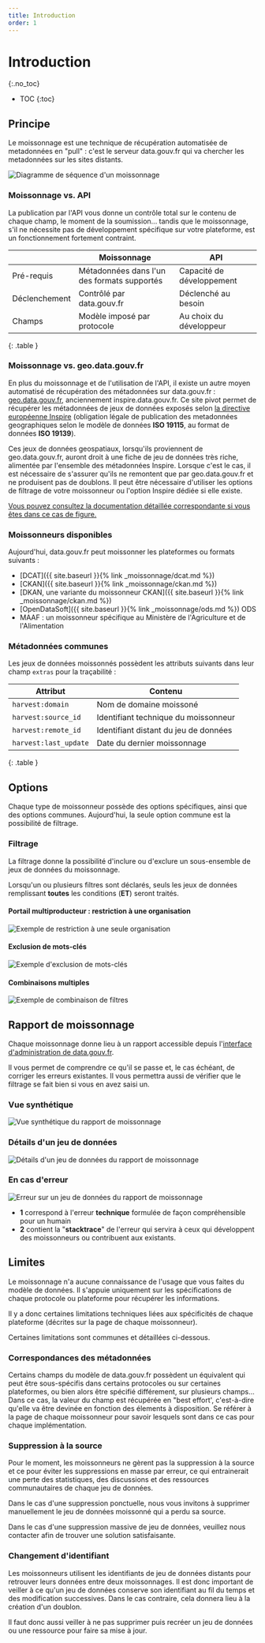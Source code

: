 ```yaml
---
title: Introduction
order: 1
---
```


# Introduction

{:.no_toc}
- TOC
{:toc}

## Principe

Le moissonnage est une technique de récupération automatisée de metadonnées en "pull" : c'est le serveur data.gouv.fr qui va chercher les metadonnées sur les sites distants.

![Diagramme de séquence d'un moissonnage](/img/moissonnage/sequence.svg)


### Moissonnage vs. API

La publication par l'API vous donne un contrôle total sur le contenu de chaque champ, le moment de la soumission... tandis que le moissonnage, s'il ne nécessite pas de développement spécifique sur votre plateforme, est un fonctionnement fortement contraint.

| | Moissonnage | API |
|-|-------------|-----|
| Pré-requis | Métadonnées dans l'un des formats supportés | Capacité de développement |
| Déclenchement | Contrôlé par data.gouv.fr | Déclenché au besoin |
| Champs | Modèle imposé par protocole | Au choix du développeur |
{: .table }

### Moissonnage vs. geo.data.gouv.fr

En plus du moissonnage et de l'utilisation de l'API, il existe un autre moyen automatisé de récupération des métadonnées sur data.gouv.fr : [geo.data.gouv.fr](https://geo.data.gouv.fr), anciennement inspire.data.gouv.fr.
Ce site pivot permet de récupérer les métadonnées de jeux de données exposés selon [la directive européenne Inspire](https://inspire.ec.europa.eu) (obligation légale de publication des metadonnées geographiques selon le modèle de données **ISO 19115**, au format de données **ISO 19139**).

Ces jeux de données geospatiaux, lorsqu'ils proviennent de geo.data.gouv.fr, auront droit à une fiche de jeu de données très riche, alimentée par l'ensemble des métadonnées Inspire. Lorsque c'est le cas, il est nécessaire de s'assurer qu'ils ne remontent que par geo.data.gouv.fr et ne produisent pas de doublons. Il peut être nécessaire d'utiliser les options de filtrage de votre moissonneur ou l'option Inspire dédiée si elle existe.

[Vous pouvez consultez la documentation détaillée correspondante si vous êtes dans ce cas de figure.](https://geo.data.gouv.fr/fr/doc/publish-your-data)

### Moissonneurs disponibles

Aujourd'hui, data.gouv.fr peut moissonner les plateformes ou formats suivants :
- [DCAT]({{ site.baseurl }}{% link _moissonnage/dcat.md %})
- [CKAN]({{ site.baseurl }}{% link _moissonnage/ckan.md %})
- [DKAN, une variante du moissonneur CKAN]({{ site.baseurl }}{% link _moissonnage/ckan.md %})
- [OpenDataSoft]({{ site.baseurl }}{% link _moissonnage/ods.md %}) ODS
- MAAF : un moissonneur spécifique au Ministère de l'Agriculture et de l'Alimentation

### Métadonnées communes

Les jeux de données moissonnés possèdent les attributs suivants dans leur champ `extras` pour la traçabilité :

| Attribut | Contenu |
|----------|---------|
| `harvest:domain` |	Nom de domaine moissoné |
| `harvest:source_id` | Identifiant technique du moissonneur |
| `harvest:remote_id` | Identifiant distant du jeu de données |
| `harvest:last_update` | Date du dernier moissonnage |
{: .table }


## Options

Chaque type de moissonneur possède des options spécifiques, ainsi que des options communes.
Aujourd'hui, la seule option commune est la possibilité de filtrage.

### Filtrage

La filtrage donne la possibilité d'inclure ou d'exclure un sous-ensemble de jeux de données du moissonnage.

Lorsqu'un ou plusieurs filtres sont déclarés, seuls les jeux de données remplissant **toutes** les conditions (**ET**) seront traités.


#### Portail multiproducteur : restriction à une organisation

![Exemple de restriction à une seule organisation](/img/moissonnage/harvest-filter-include.png)

#### Exclusion de mots-clés

![Exemple d'exclusion de mots-clés](/img/moissonnage/harvest-filter-exclude.png)

#### Combinaisons multiples

![Exemple de combinaison de filtres](/img/moissonnage/harvest-filter-combined.png)


## Rapport de moissonnage

Chaque moissonnage donne lieu à un rapport accessible depuis l'[interface d'administration de data.gouv.fr](https://www.data.gouv.fr/admin/).

Il vous permet de comprendre ce qu'il se passe et, le cas échéant, de corriger les erreurs existantes.
Il vous permettra aussi de vérifier que le filtrage se fait bien si vous en avez saisi un.

### Vue synthétique

![Vue synthétique du rapport de moissonnage](/img/moissonnage/admin-harvest-summary.png)

### Détails d'un jeu de données

![Détails d'un jeu de données du rapport de moissonnage](/img/moissonnage/admin-harvest-dataset-modal.png)

### En cas d'erreur

![Erreur sur un jeu de données du rapport de moissonnage](/img/moissonnage/admin-harvest-dataset-error-modal.png)

- **1** correspond à l'erreur **technique** formulée de façon compréhensible pour un humain
- **2** contient la "**stacktrace**" de l'erreur qui servira à ceux qui développent des moissonneurs ou contribuent aux existants.

## Limites

Le moissonnage n'a aucune connaissance de l'usage que vous faites du modèle de données. Il s'appuie uniquement sur les spécifications de chaque protocole ou plateforme pour récupérer les informations.

Il y a donc certaines limitations techniques liées aux spécificités de chaque plateforme (décrites sur la page de chaque moissonneur).

Certaines limitations sont communes et détaillées ci-dessous.

### Correspondances des métadonnées

Certains champs du modèle de data.gouv.fr possèdent un équivalent qui peut être sous-spécifis dans certains protocoles ou sur certaines plateformes, ou bien alors être spécifié différement, sur  plusieurs champs... Dans ce cas, la valeur du champ est récupérée en "best effort', c'est-à-dire qu'elle va être devinée en fonction des élements à disposition.
Se référer à la page de chaque moissonneur pour savoir lesquels sont dans ce cas pour chaque implémentation.

### Suppression à la source

Pour le moment, les moissonneurs ne gèrent pas la suppression à la source et ce pour éviter les suppressions en masse par erreur, ce qui entrainerait une perte des statistiques, des discussions et des ressources communautaires de chaque jeu de données.

Dans le cas d'une suppression ponctuelle, nous vous invitons à supprimer manuellement le jeu de données moissonné qui a perdu sa source.

Dans le cas d'une suppression massive de jeu de données, veuillez nous contacter afin de trouver une solution satisfaisante.

### Changement d'identifiant

Les moissonneurs utilisent les identifiants de jeu de données distants pour retrouver leurs données entre deux moissonnages. Il est donc important de veiller à ce qu'un jeu de données conserve son identifiant au fil du temps et des modification successives. Dans le cas contraire, cela donnera lieu à la création d'un doublon.

Il faut donc aussi veiller à ne pas supprimer puis recréer un jeu de données ou une ressource pour faire sa mise à jour.

